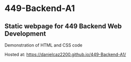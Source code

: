 # 449-Backend-A1
## Static webpage for 449 Backend Web Development
Demonstration of HTML and CSS code

Hosted at: https://danielcaz2200.github.io/449-Backend-A1/
